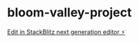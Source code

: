 # bloom-valley-project

[Edit in StackBlitz next generation editor ⚡️](https://stackblitz.com/~/github.com/StefaHeart/bloom-valley-project)